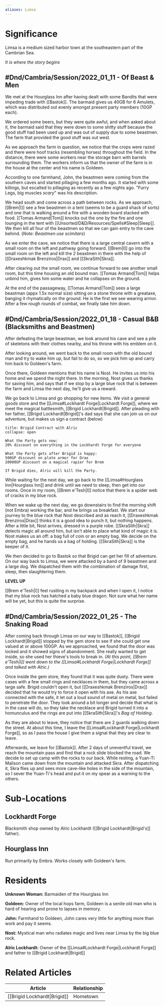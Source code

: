 ```yaml
---
aliases: Limsa
---
```

# Significance
Limsa is a medium sized harbor town at the southeastern part of the Cambrian Sea.

_It is where the story begins_

## #Dnd/Cambria/Session/2022_01_11 - Of Beast & Men
We met at the Hourglass Inn after having dealt with some Bandits that were impeding trade with [[Bastok]]. The barmaid gives us 40GB for 6 Amulets, which was distributed out evenly amongst present party members (10GP each). 

We ordered some beers, but they were quite awful, and when asked about it, the barmaid said that they were down to some shitty stuff because the good stuff had been used up and was out of supply due to some beastmen. The farm that provided the good stuff was out west. 

As we approach the farm in question, we notice that the crops were razed and there were hoof tracks (resembling horses) throughout the field. In the distance, there were some workers near the storage barn with barrels surrounding them. The workers inform us that the owner of the farm is in the house at the center and his name is Goldeen.

According to one farmhand, John, the beastmen were coming from the southern caves and started pillaging a few months ago. It started with some killings, but escalted to pillaging as recently as a few nights ago. "Furry Legs, big muscles _scary_" was his description. 

We head south and come across a path between rocks. As we approach, [[Brem|I]] see a few beastmen in a tent (seems to be a guard shack of sorts) and one that is walking around a fire with a wooden board stacked with food. [[Tomas Armand|Tom]] knocks out the one by the fire and one lounging in the tent with [[Unsorted/D&D/Resources/Spells#Sleep|Sleep]]. We then kill all four of the beastmen so that we can gain entry to the cave behind. (_Note: Beastmen use scimitars_)

As we enter the cave, we notice that there is a large central cavern with a small room on the left and pathway going forward. [[Brem|I]] go into the small room on the left and kill the 2 beastmen in there with the help of [[Draxeshkmak Brenziros|Drax]] and [[SkraSith|Skra]]. 

After clearing out the small room, we continue forward to see another small room, but this time housing an old bound man. [[Tomas Armand|Tom]] helps unbind him, gives him some water and he collapses on the ground.

At the end of the passageway, [[Tomas Armand|Tom]] sees a large beastman (appx 1.5x normal size) sitting on a stone throne with a greataxe, banging it rhymatically on the ground. He is the first we see wearing armor. After a few rough rounds of combat, we finally take him down.

## #Dnd/Cambria/Session/2022_01_18 - Casual B&B (Blacksmiths and Beastmen)
After defeating the large beastman, we look around his cave and see a pile of skeletons with their clothes nearby, and his throne with his emblem on it. 

After looking around, we went back to the small room with the old bound man and try to wake him up, but fail to do so, so we pick him up and carry him back to Goldeen's farm. 

Once there, Goldeen mentions that his name is Nost. He invites us into his home and we spend the night there. In the morning, Nost gives us thanks for saving him, and says that if we stop by a large blue rock that is between the farm and Limsa the next day, he'll give us a reward. 

We go back to Limsa and go shopping for new items. We visit a general goods store and the [[Limsa#Lockhardt Forge|Lockhardt Forge]], where we meet the magical battlesmith, [[Brigid Lockhardt|Brigid]]. After pleading with her father, [[Brigid Lockhardt|Brigid]]'s dad says that she can join us on our adventure, but makes us sign a contract (below)

```ad-note
title: Brigid Contract with Alric
collapse: open

What the Party gets now:
20% discount on everything in the Lockhardt Forge for everyone

What the Party gets after Brigid is happy:
500GP discount on plate armor for Drax
20000GP discount on a magical rapier for Brem

If Brigid dies, Alric will kill the Party. 
```

While waiting for the next day, we go back to the [[Limsa#Hourglass Inn|Hourglass Inn]] and drink until we need to sleep, then get into our rooms. Once in my room, [[Brem e'Tesh|I]] notice that there is a spider web of cracks in my blue rock.

When we wake up the next day, we go downstairs to find the morning shift (not Embra) working the bar, and he brings us breakfast. We start our journey to the blue rock that Nost described and as reach it, [[Draxeshkmak Brenziros|Drax]] thinks it is a good idea to punch it, but nothing happens. After a little bit, Nost arrives, dressed in a purple robe. [[SkraSith|Skra]] detects magic all around him, but isn't able to place what kind of magic it is. Nost makes us an off: a bag full of coin or an empty bag. We decide on the empty bag, and he hands us a bag of holding. [[SkraSith|Skra]] is the keeper of it. 

We then decided to go to Bastok so that Brigid can get her fill of adventure. On our way back to Limsa, we were attacked by a band of 9 beastmen and a large dog. We dispatched them with the combination of damage first, sleep, then slaughtering them. 

**LEVEL UP**

[[Brem e'Tesh|I]] feel rustling in my backpack and when I open it, I notice that my blue rock has hatched a baby blue dragon. Not sure what her name will be yet, but this is quite the surprise. 

## #Dnd/Cambria/Session/2022_01_25 - The Snaking Road
After coming back through Limsa on our way to [[Bastok]], [[Brigid Lockhardt|Brigid]] stopped by the gem store to see if she could get one valued at or above 100GP. As we approached, we found that the door was locked and it showed signs of abandonment. She really wanted to get inside, so she used her thieve's tools to break in. _(At this point, [[Brem e'Tesh|I]] went down to the [[Limsa#Lockhardt Forge|Lockhardt Forge]] and talked with Alric.)_ 

Once inside the gem store, they found that it was quite dusty. There were cases with a few small rings and necklaces in them, but they came across a large safe. Brigid couldn't open it, but [[Draxeshkmak Brenziros|Drax]] decided that he would try to force it open with his axe. As his axe connected with the safe, it let out a loud sound of metal on metal, but failed to penetrate the door. They look around a bit longer and decide that what is in the case will do, so they take the necklace and Brigid turned it into a homunculus and the rings are put into [[SkraSith|Skra]]'s _Bag of Holding_. 

As they are about to leave, they notice that there are 2 guards walking down the street. At about this time, I leave the [[Limsa#Lockhardt Forge|Lockhardt Forge]], so as I pass the house I give them a signal that they are clear to leave. 

Afterwards, we leave for [[Bastok]]. After 2 days of uneventful travel, we reach the mountain pass and find that a rock slide blocked the road. We decide to set up camp with the rocks to our back. While resting, a Yuan-Ti Malison came down from the mountain and attacked Skra. After dispatching it, Skra flies up and sees more cave-like holes in the side of the mountain, so I sever the Yuan-Ti's head and put it on my spear as a warning to the others.

# Sub-Locations
## Lockhardt Forge
Blacksmith shop owned by Alric Lockhardt ([[Brigid Lockhardt|Brigid's]] father).

## Hourglass Inn
Run primarily by Embra. Works closely with Goldeen's farm.

# Residents
**Unknown Woman:** Barmaiden of the Hourglass Inn

**Goldeen:** Owner of the local hops farm, Goldeen is a senile old man who is hard of hearing and prone to lapses in memory.

**John:** Farmhand to Goldeen, John cares very little for anything more than work and pay it seems. 

**Nost:** Mystical man who radiates magic and lives near Limsa by the big blue rock. 

**Alric Lockhardt:** Owner of the [[Limsa#Lockhardt Forge|Lockhardt Forge]] and father to [[Brigid Lockhardt|Brigid]]
# Related Articles
| Article                      | Relationship |
| ---------------------------- | ------------ |
| [[Brigid Lockhardt\|Brigid]] | Hometown     |
